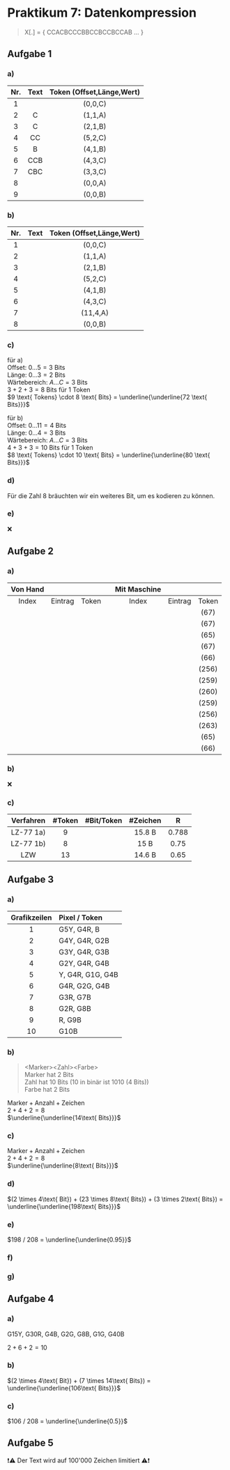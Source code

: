 # Praktikum 7: Datenkompression

>X[.] = { CCACBCCCBBCCBCCBCCAB ... }

## Aufgabe 1

### a)

|Nr.|Text|Token (Offset,Länge,Wert)|
|:-:|:-:|:-:|
|1||(0,0,C)|
|2|C|(1,1,A)|
|3|C|(2,1,B)|
|4|CC|(5,2,C)|
|5|B|(4,1,B)|
|6|CCB|(4,3,C)|
|7|CBC|(3,3,C)|
|8||(0,0,A)|
|9||(0,0,B)|

### b)

|Nr.|Text|Token (Offset,Länge,Wert)|
|:-:|:-:|:-:|
|1||(0,0,C)|
|2||(1,1,A)|
|3||(2,1,B)|
|4||(5,2,C)|
|5||(4,1,B)|
|6||(4,3,C)|
|7||(11,4,A)|
|8||(0,0,B)|

### c)

für a)\
$\text{Offset: } 0 \dots 5 = 3 \text{ Bits}$\
$\text{Länge: } 0 \dots 3 = 2 \text{ Bits}$\
$\text{Wärtebereich: } A \dots C = 3 \text{ Bits}$\
$3 + 2 + 3 = 8 \text{ Bits für 1 Token}$\
$9 \text{ Tokens} \cdot 8 \text{ Bits} = \underline{\underline{72 \text{ Bits}}}$

für b)\
$\text{Offset: } 0 \dots 11 = 4 \text{ Bits}$\
$\text{Länge: } 0 \dots 4 = 3 \text{ Bits}$\
$\text{Wärtebereich: } A \dots C = 3 \text{ Bits}$\
$4 + 3 + 3 = 10 \text{ Bits für 1 Token}$\
$8 \text{ Tokens} \cdot 10 \text{ Bits} = \underline{\underline{80 \text{ Bits}}}$

### d)

Für die Zahl 8 bräuchten wir ein weiteres Bit, um es kodieren zu können.

### e)

❌

## Aufgabe 2

### a)

|Von&nbsp;Hand||||Mit&nbsp;Maschine|||
|:-:|:-:|:-:|:-:|:-:|:-:|:-:|
|Index|Eintrag|Token||Index|Eintrag|Token|
|||||||(67)|
|||||||(67)|
|||||||(65)|
|||||||(67)|
|||||||(66)|
|||||||(256)|
|||||||(259)|
|||||||(260)|
|||||||(259)|
|||||||(256)|
|||||||(263)|
|||||||(65)|
|||||||(66)|

### b)

❌

### c)

|Verfahren|#Token|#Bit/Token|#Zeichen|R|
|:-:|:-:|:-:|:-:|:-:|
|LZ-77 1a)|9||15.8 B|0.788|
|LZ-77 1b)|8||15 B|0.75|
|LZW|13||14.6 B|0.65|

## Aufgabe 3

### a)

|Grafikzeilen|Pixel / Token|
|:-:|:-|
|1|G5Y, G4R, B|
|2|G4Y, G4R, G2B|
|3|G3Y, G4R, G3B|
|4|G2Y, G4R, G4B|
|5|Y, G4R, G1G, G4B|
|6|G4R, G2G, G4B|
|7|G3R, G7B|
|8|G2R, G8B|
|9|R, G9B|
|10|G10B|

### b)

> \<Marker\>\<Zahl\>\<Farbe\>\
> Marker hat 2 Bits\
> Zahl hat 10 Bits (10 in binär ist 1010 (4 Bits))\
> Farbe hat 2 Bits

$\text{Marker} + \text{Anzahl} + \text{Zeichen}$\
$2 + 4 + 2 = 8$\
$\underline{\underline{14\text{ Bits}}}$

### c)

$\text{Marker} + \text{Anzahl} + \text{Zeichen}$\
$2 + 4 + 2 = 8$\
$\underline{\underline{8\text{ Bits}}}$

### d)

$(2 \times 4\text{ Bit}) + (23 \times 8\text{ Bits}) + (3 \times 2\text{ Bits}) = \underline{\underline{198\text{ Bits}}}$

### e)

$198 / 208 = \underline{\underline{0.95}}$

### f)

### g)

## Aufgabe 4

### a)

G15Y, G30R, G4B, G2G, G8B, G1G, G40B

$2 + 6 + 2 = 10$

### b)

$(2 \times 4\text{ Bit}) + (7 \times 14\text{ Bits}) = \underline{\underline{106\text{ Bits}}}$

### c)

$106 / 208 = \underline{\underline{0.5}}$

## Aufgabe 5

:exclamation::warning: Der Text wird auf 100'000 Zeichen limitiert :warning::exclamation:
